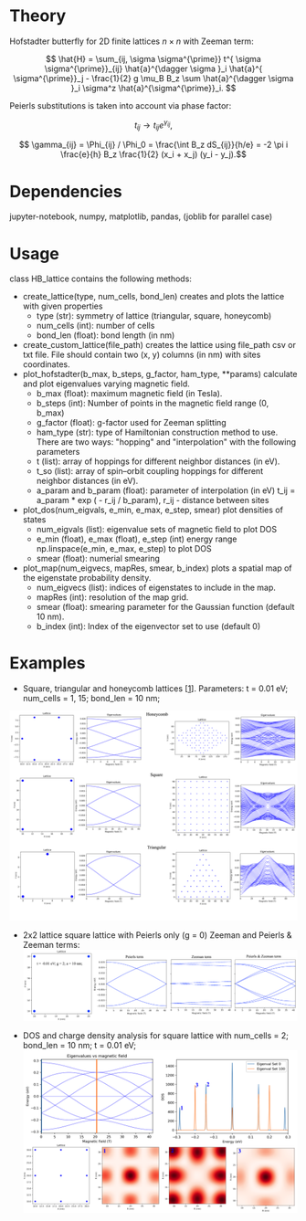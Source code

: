 # Theory
Hofstadter butterfly for 2D finite lattices $n\times n$ with Zeeman term:

$$  \hat{H} = \sum_{ij, \sigma \sigma^{\prime}} t^{ \sigma \sigma^{\prime}}_{ij} \hat{a}^{\dagger \sigma }_i \hat{a}^{ \sigma^{\prime}}_j  - \frac{1}{2} g \mu_B B_z \sum \hat{a}^{\dagger \sigma }_i \sigma^z  \hat{a}^{\sigma^{\prime}}_i.  $$

Peierls substitutions is taken into account  via phase factor:

$$ t_{ij} \rightarrow  t_{ij} e^{\gamma_{ij}}, $$

$$ \gamma_{ij} = \Phi_{ij} / \Phi_0 = \frac{\int B_z dS_{ij}}{h/e} =  -2 \pi i \frac{e}{h} B_z \frac{1}{2} (x_i + x_j) (y_i - y_j).$$

# Dependencies
jupyter-notebook, numpy, matplotlib, pandas, (joblib for parallel case)

# Usage
class HB_lattice contains the following methods: 

* create_lattice(type, num_cells, bond_len) creates and plots the lattice with given properties
  * type (str): symmetry of lattice (triangular, square, honeycomb)
  *  num_cells (int): number of cells
  *  bond_len (float): bond length (in nm)
* create_custom_lattice(file_path) creates the lattice using file_path csv or txt  file.  File should contain two (x, y) columns (in nm) with sites coordinates.
* plot_hofstadter(b_max, b_steps, g_factor, ham_type, **params) calculate and plot eigenvalues varying magnetic field. 
  *  b_max (float): maximum magnetic field (in Tesla).
  *  b_steps (int): Number of points in the magnetic field range (0, b_max)
  *  g_factor (float): g-factor used for Zeeman splitting
  *  ham_type (str): type of Hamiltonian construction method to use. There are two ways: "hopping" and "interpolation" with the following parameters
  *  t (list): array of hoppings for different neighbor distances (in eV).
  *  t_so (list): array of spin–orbit coupling hoppings for different neighbor distances (in eV).
  *  a_param and b_param (float): parameter of interpolation (in eV)  t_ij = a_param * exp ( - r_ij / b_param), r_ij - distance between sites
* plot_dos(num_eigvals, e_min, e_max, e_step, smear) plot densities of states 
  * num_eigvals (list): eigenvalue sets of magnetic field to plot DOS
  * e_min (float), e_max (float), e_step (int)  energy range np.linspace(e_min, e_max, e_step) to plot DOS
  * smear (float): numerial smearing
* plot_map(num_eigvecs, mapRes, smear, b_index) plots a spatial map of the eigenstate probability density.
  * num_eigvecs (list): indices of eigenstates  to include in the map.
  * mapRes (int): resolution of the map grid.
  * smear (float): smearing parameter for the Gaussian function (default 10 nm).
  * b_index (int): Index of the eigenvector set to use (default 0)


# Examples

* Square, triangular and honeycomb lattices [[1](https://pubs.aip.org/aapt/ajp/article-abstract/72/5/613/1038951/Landau-levels-molecular-orbitals-and-the?redirectedFrom=fulltext)]. Parameters: t = 0.01 eV; num_cells = 1, 15; bond_len = 10 nm;


![alt text](https://github.com/danis-b/HB_lattice/blob/main/Examples/Results.png)

*  2x2 lattice square lattice with Peierls only (g = 0) Zeeman and Peierls & Zeeman terms:
![alt text](https://github.com/danis-b/HB_lattice/blob/main/Examples/2x2_square.png)

* DOS and charge density analysis for square lattice with num_cells = 2; bond_len = 10 nm; t = 0.01 eV; 
![alt text](https://github.com/danis-b/HB_lattice/blob/main/Examples/Results_DOS.png)


